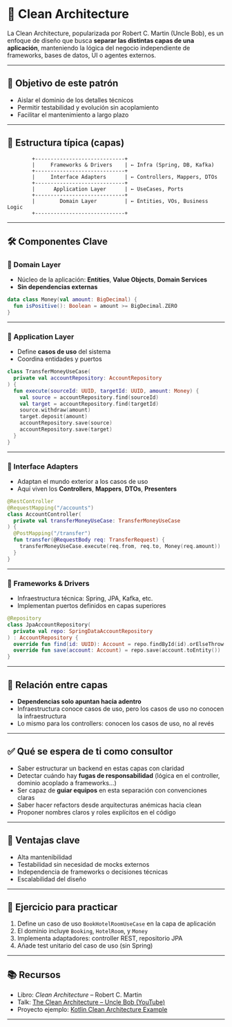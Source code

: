 # 🧼 Clean Architecture

La Clean Architecture, popularizada por Robert C. Martin (Uncle Bob), es un enfoque de diseño que busca **separar las distintas capas de una aplicación**, manteniendo la lógica del negocio independiente de frameworks, bases de datos, UI o agentes externos.

---

## 🎯 Objetivo de este patrón

* Aislar el dominio de los detalles técnicos
* Permitir testabilidad y evolución sin acoplamiento
* Facilitar el mantenimiento a largo plazo

---

## 🧩 Estructura típica (capas)

```
        +-----------------------------+
        |     Frameworks & Drivers    | ← Infra (Spring, DB, Kafka)
        +-----------------------------+
        |     Interface Adapters      | ← Controllers, Mappers, DTOs
        +-----------------------------+
        |      Application Layer      | ← UseCases, Ports
        +-----------------------------+
        |        Domain Layer         | ← Entities, VOs, Business Logic
        +-----------------------------+
```

---

## 🛠️ Componentes Clave

### 🔹 Domain Layer

* Núcleo de la aplicación: **Entities**, **Value Objects**, **Domain Services**
* **Sin dependencias externas**

```kotlin
data class Money(val amount: BigDecimal) {
  fun isPositive(): Boolean = amount >= BigDecimal.ZERO
}
```

---

### 🔹 Application Layer

* Define **casos de uso** del sistema
* Coordina entidades y puertos

```kotlin
class TransferMoneyUseCase(
  private val accountRepository: AccountRepository
) {
  fun execute(sourceId: UUID, targetId: UUID, amount: Money) {
    val source = accountRepository.find(sourceId)
    val target = accountRepository.find(targetId)
    source.withdraw(amount)
    target.deposit(amount)
    accountRepository.save(source)
    accountRepository.save(target)
  }
}
```

---

### 🔹 Interface Adapters

* Adaptan el mundo exterior a los casos de uso
* Aquí viven los **Controllers**, **Mappers**, **DTOs**, **Presenters**

```kotlin
@RestController
@RequestMapping("/accounts")
class AccountController(
  private val transferMoneyUseCase: TransferMoneyUseCase
) {
  @PostMapping("/transfer")
  fun transfer(@RequestBody req: TransferRequest) {
    transferMoneyUseCase.execute(req.from, req.to, Money(req.amount))
  }
}
```

---

### 🔹 Frameworks & Drivers

* Infraestructura técnica: Spring, JPA, Kafka, etc.
* Implementan puertos definidos en capas superiores

```kotlin
@Repository
class JpaAccountRepository(
  private val repo: SpringDataAccountRepository
) : AccountRepository {
  override fun find(id: UUID): Account = repo.findById(id).orElseThrow().toDomain()
  override fun save(account: Account) = repo.save(account.toEntity())
}
```

---

## 🔄 Relación entre capas

* **Dependencias solo apuntan hacia adentro**
* Infraestructura conoce casos de uso, pero los casos de uso no conocen la infraestructura
* Lo mismo para los controllers: conocen los casos de uso, no al revés

---

## ✅ Qué se espera de ti como consultor

* Saber estructurar un backend en estas capas con claridad
* Detectar cuándo hay **fugas de responsabilidad** (lógica en el controller, dominio acoplado a frameworks…)
* Ser capaz de **guiar equipos** en esta separación con convenciones claras
* Saber hacer refactors desde arquitecturas anémicas hacia clean
* Proponer nombres claros y roles explícitos en el código

---

## 💬 Ventajas clave

* Alta mantenibilidad
* Testabilidad sin necesidad de mocks externos
* Independencia de frameworks o decisiones técnicas
* Escalabilidad del diseño

---

## 🧪 Ejercicio para practicar

1. Define un caso de uso `BookHotelRoomUseCase` en la capa de aplicación
2. El dominio incluye `Booking`, `HotelRoom`, y `Money`
3. Implementa adaptadores: controller REST, repositorio JPA
4. Añade test unitario del caso de uso (sin Spring)

---

## 📚 Recursos

* Libro: *Clean Architecture* – Robert C. Martin
* Talk: [The Clean Architecture – Uncle Bob (YouTube)](https://www.youtube.com/watch?v=o_TH-Y78tt4)
* Proyecto ejemplo: [Kotlin Clean Architecture Example](https://github.com/bufferapp/android-clean-architecture-boilerplate)

---
